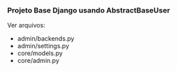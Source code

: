 ### Projeto Base Django usando AbstractBaseUser

Ver arquivos:
- admin/backends.py
- admin/settings.py
- core/models.py
- core/admin.py
